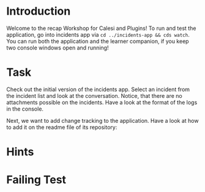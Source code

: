 # Introduction 
Welcome to the recap Workshop for Calesi and Plugins!
To run and test the application, go into incidents app via `cd ../incidents-app && cds watch`.
You can run both the application and the learner companion, if you keep two console windows open and running!

# Task

Check out the initial version of the incidents app. Select an incident from the incident list and look at the conversation. Notice, that there are no attachments possible on the incidents. Have a look at the format of the logs in the console.

Next, we want to add change tracking to the application. Have a look at how to add it on the readme file of its repository: 

# Hints



# Failing Test
